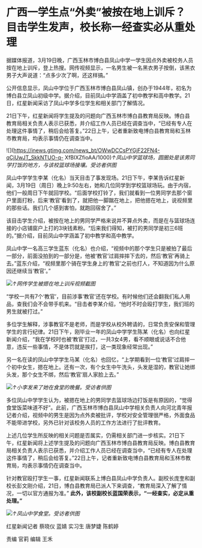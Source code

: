 # 广西一学生点“外卖”被按在地上训斥？目击学生发声，校长称一经查实必从重处理

据媒体报道，3月19日晚，广西玉林市博白县凤山中学一学生因点外卖被校务人员按在地上训斥，登上热搜。网传视频显示，一名男生被一名黑衣男子按倒，该黑衣男子大声说道：“点多少次了啊，还这样搞。”

公开信息显示，凤山中学位于广西玉林市博白县凤山镇，创办于1944年，初名为博白县立凤山初级中学。据介绍，目前凤山中学涵盖了初中教学和高中教学。21日，红星新闻采访了凤山中学多位学生和相关部门了解情况。

21日下午，红星新闻将学生提及的问题向广西玉林市博白县教育局反映。博白县教育局相关负责人表示已获悉，并介绍工作人员已经在调查当中，“已经有专人在处理这件事情了，稍后会给答复。”22日上午，记者重新致电博白县教育局和玉林市教育局，均表示事情仍在调查当中。

![](https://inews.gtimg.com/news_bt/OWwDCCsPYGjF22FN4-qCjUwJT_SkkNTUO-q-
XfBIXZfioAA/1000)_↑凤山中学篮球场，圆圈处是该男同学打饭的地方，与该校篮球场接壤。受访者供图_

凤山中学学生李某（化名）当天目击了事发现场。21日下午，李某告诉红星新闻，3月19日（周日）晚上9:50左右，她和几位同学到学校篮球场玩。由于内宿，他们一般周日下午就回学校。“后面学校打铃了，我们就看到一位男同学去那个窗户里面打粉，后来‘教官’看到了，就把他一脚踹在地上，把他摁在地上，说视频里的那些话。我们几个感到害怕，就跑回宿舍了。”

该目击学生介绍，被按在地上的男同学严格来说并不算点外卖，而是在与篮球场连接的小店铺窗户上打的3块钱素粉。“后来我们得知，被打的男同学是初三6班的。”据介绍，目前凤山中学涵盖了初中教学和高中教学。

凤山中学一名高三学生蓝东（化名）也介绍，“视频中的那个学生只是被拍了最后一部分，前面没拍到的一部分是，他被‘教官’过肩摔摔下去的，然后‘教官’再骑上去。”蓝东介绍，“视频里那个骑在学生身上的‘教官’之前也打人，不知道因为什么原因还继续当‘教官’。”

![](https://inews.gtimg.com/news_bt/Ohh9lYDGvSSXgxpe3rhWJNGRAjNzKn4K_QYPRrYBDaoLgAA/1000)_↑网传学生被摁在地上训斥视频截图_

“学校一共有7个‘教官’，目前涉事‘教官’还在学校。有时候他们还会翻我们私人用品，查我们会不会带手机来。“目击者李某介绍，“他时不时会殴打学生，我们班的男生就被打过。”

多位学生解释，涉事教官不是老师，而是学校从校外聘请的，日常负责安保和管理学生的言行纪律。21日下午，刚毕业一年的凤山中学学生陈某（化名）也向红星新闻介绍，“我在学校时也被‘教官’打过，一共3女4男，看不顺眼或说话不合他意，违反一些事情，不是体罚就是挨打，这一类现象经常出现。”

另一名在读的凤山中学学生马某（化名）也回忆，“上学期看到一位‘教官’过肩摔一个初中女生，摁在地上。还有一次，有个女生中午洗头，头发是湿的，教官让她绑头发，那个女生不绑，然后‘教官’扇人家脸上去。”

![](https://inews.gtimg.com/news_bt/O7GapKmJXztCO_wL1zZcOvdXWdd7MmbA2IzLaIdfkF1tAAA/1000)_↑小李发来了她在食堂的晚餐。受访者供图_

多位凤山中学学生认为，被摁在地上的男同学去篮球场边打饭是有原因的，“觉得食堂饭菜味道不好”。此前，广西玉林市博白县凤山中学相关负责人向河北青年报记者介绍，视频中的男生是因为点外卖被批评，学校对安全管理很严格，外面食品不能带进学校，另外已针对该校务人员的工作方法进行了批评教育。

上述几位学生所反映的相关问题是否属实，仍需相关部门进一步核实。21日下午，红星新闻将上述学生提及的问题向广西玉林市博白县教育局反映。博白县教育局相关负责人表示已获悉，并介绍工作人员已经在调查当中，“已经有专人在处理这件事情了，稍后会给答复。”22日上午，记者重新致电博白县教育局和玉林市教育局，均表示事情仍在调查当中。

针对教官殴打学生一事，红星新闻联系上博白县凤山中学负责人。副校长庞奎和副校长彭文刚介绍，21日，博白县教育局已派人下来调查，“教育局深入了解了情况，一切以官方通报为准。”
**此外，该校副校长蓝国荣表示，“一经查实，必定从重处理。”**

![](https://inews.gtimg.com/news_bt/Oni9e_3po4reWKDE7Rq7PqMYWV4OojuODscS1G35LDee0AA/1000)_↑凤山中学食堂。受访者供图_

红星新闻记者 蔡晓仪 蓝婧 实习生 唐梦婕 陈鹤婷

责编 官莉 编辑 王禾

